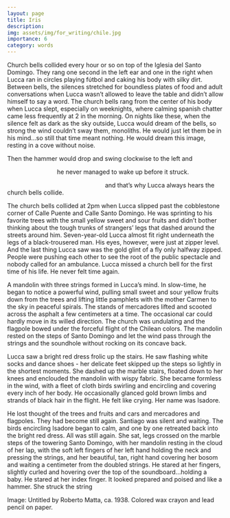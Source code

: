 ```yaml
---
layout: page
title: Iris
description: 
img: assets/img/for_writing/chile.jpg
importance: 6
category: words
---
```


Church bells collided every hour or so on top of the Iglesia del Santo Domingo. They rang one second in the left ear and one in the right when Lucca ran in circles playing fύtbol and caking his body with silky dirt. Between bells, the silences stretched for boundless plates of food and adult conversations when Lucca wasn’t allowed to leave the table and didn’t allow himself to say a word. The church bells rang from the center of his body when Lucca slept, especially on weeknights, where calming spanish chatter came less frequently at 2 in the morning. On nights like these, when the silence felt as dark as the sky outside, Lucca would dream of the bells, so strong the wind couldn’t sway them, monoliths. He would just let them be in his mind…so still that time meant nothing. He would dream this image, resting in a cove without noise.

Then the hammer would drop and swing clockwise to the left and

&emsp;&emsp;&emsp;&emsp;&emsp;&emsp;&emsp;&emsp; he never managed to wake up before it struck.

&emsp;&emsp;&emsp;&emsp;&emsp;&emsp;&emsp;&emsp;&emsp;&emsp;&emsp;&emsp;&emsp;&emsp;&emsp;&emsp; and that’s why Lucca always hears the church bells collide.
 
The church bells collided at 2pm when Lucca slipped past the cobblestone corner of Calle Puente and Calle Santo Domingo. He was sprinting to his favorite trees with the small yellow sweet and sour fruits and didn’t bother thinking about the tough trunks of strangers’ legs that dashed around the streets around him. Seven-year-old Lucca almost fit right underneath the legs of a black-trousered man. His eyes, however, were just at zipper level. And the last thing Lucca saw was the gold glint of a fly only halfway zipped.
People were pushing each other to see the root of the public spectacle and nobody called for an ambulance. Lucca missed a church bell for the first time of his life. He never felt time again.
 
A mandolin with three strings formed in Lucca’s mind. In slow-time, he began to notice a powerful wind, pulling small sweet and sour yellow fruits down from the trees and lifting little pamphlets with the mother Carmen to the sky in peaceful spirals. The stands of mercadores lifted and scooted across the asphalt a few centimeters at a time. The occasional car could hardly move in its willed direction. The church was undulating and the flagpole bowed under the forceful flight of the Chilean colors. The mandolin rested on the steps of Santo Domingo and let the wind pass through the strings and the soundhole without rocking on its concave back.

Lucca saw a bright red dress frolic up the stairs. He saw flashing white socks and dance shoes - her delicate feet skipped up the steps so lightly in the shortest moments. She dashed up the marble stairs, floated down to her knees and enclouded the mandolin with wispy fabric. She became formless in the wind, with a fleet of cloth birds swirling and encircling and covering every inch of her body. He occasionally glanced gold brown limbs and strands of black hair in the flight. He felt like crying. Her name was Isadore.

He lost thought of the trees and fruits and cars and mercadores and flagpoles. They had become still again. Santiago was silent and waiting. The birds encircling Isadore began to calm, and one by one retreated back into the bright red dress. All was still again. She sat, legs crossed on the marble steps of the towering Santo Domingo, with her mandolin resting in the cloud of her lap, with the soft left fingers of her left hand holding the neck and pressing the strings, and her beautiful, tan, right hand covering her bosom and waiting a centimeter from the doubled strings. He stared at her fingers, slightly curled and hovering over the top of the soundboard…holding a baby. He stared at her index finger. It looked prepared and poised and like a hammer.
She struck the string



Image: Untitled by Roberto Matta, ca. 1938. Colored wax crayon and lead pencil on paper. 